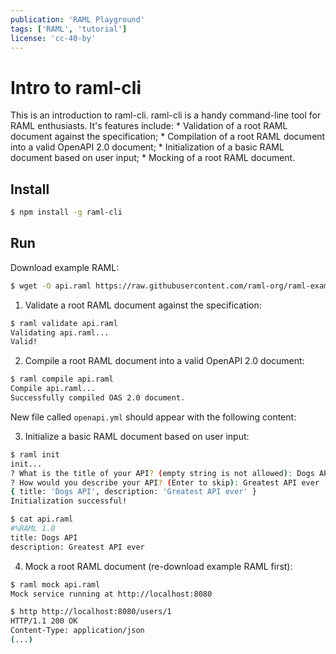 ```yaml
---
publication: 'RAML Playground'
tags: ['RAML', 'tutorial']
license: 'cc-40-by'
---
```


# Intro to raml-cli

This is an introduction to raml-cli. raml-cli is a handy command-line tool for RAML enthusiasts. It's features include:
    * Validation of a root RAML document against the specification;
    * Compilation of a root RAML document into a valid OpenAPI 2.0 document;
    * Initialization of a basic RAML document based on user input;
    * Mocking of a root RAML document.

## Install


```sh
$ npm install -g raml-cli
```

## Run

Download example RAML:

```sh
$ wget -O api.raml https://raw.githubusercontent.com/raml-org/raml-examples/master/typesystem/simple.raml
```

1. Validate a root RAML document against the specification:

```sh
$ raml validate api.raml
Validating api.raml...
Valid!
```

2. Compile a root RAML document into a valid OpenAPI 2.0 document:

```sh
$ raml compile api.raml
Compile api.raml...
Successfully compiled OAS 2.0 document.
```

New file called `openapi.yml` should appear with the following content:

<script src="https://gist.github.com/postatum/83ab380edb43924854f57a5bd32b6965"></script>

3. Initialize a basic RAML document based on user input:

```sh
$ raml init
init...
? What is the title of your API? (empty string is not allowed): Dogs API
? How would you describe your API? (Enter to skip): Greatest API ever
{ title: 'Dogs API', description: 'Greatest API ever' }
Initialization successful!

$ cat api.raml
#%RAML 1.0
title: Dogs API
description: Greatest API ever
```

4. Mock a root RAML document (re-download example RAML first):

```sh
$ raml mock api.raml
Mock service running at http://localhost:8080

$ http http://localhost:8080/users/1
HTTP/1.1 200 OK
Content-Type: application/json
(...)
```